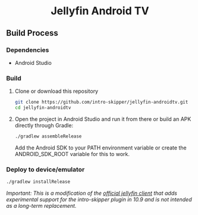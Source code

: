 <h1 align="center">Jellyfin Android TV</h1>

## Build Process

### Dependencies

- Android Studio

### Build

1. Clone or download this repository

   ```sh
   git clone https://github.com/intro-skipper/jellyfin-androidtv.git
   cd jellyfin-androidtv
   ```

2. Open the project in Android Studio and run it from there or build an APK directly through Gradle:

   ```sh
   ./gradlew assembleRelease
   ```
   
   Add the Android SDK to your PATH environment variable or create the ANDROID_SDK_ROOT variable for
   this to work.

### Deploy to device/emulator

   ```sh
   ./gradlew installRelease
   ```

*Important: This is a modification of the [official jellyfin client](https://github.com/jellyfin/jellyfin-androidtv) that adds experimental support for the intro-skipper plugin in 10.9 and is not intended as a long-term replacement.*
